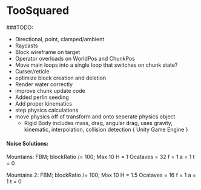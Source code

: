 # TooSquared

###TODO: 
 * Directional, point, clamped/ambient
 * Raycasts
 * Block wireframe on target
 * Operator overloads on WorldPos and ChunkPos
 * Move main loops into a single loop that switches on chunk state?
 * Curser/reticle
 * optimize block creation and deletion
 * Render water correctly
 * improve chunk update code
 * Added perlin seeding
 * Add proper kinematics
 * step physics calculations
 * move physics off of transform and onto seperate physics object
	* Rigid Body includes mass, drag, angular drag, uses gravity, kinematic, interpolation, collision detection { Unity Game Engine }








#### Noise Solutions:
Mountains:
FBM;
blockRatio /= 100;
Max 10
H = 1
Ocataves = 32
f = 1
a = 1
t = 0

Mountains 2:
FBM;
blockRatio /= 100;
Max 10
H = 1.5
Ocataves = 16
f = 1
a = 1
t = 0

